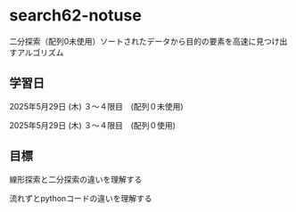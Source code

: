 # search62-notuse
二分探索（配列0未使用）ソートされたデータから目的の要素を高速に見つけ出すアルゴリズム

## 学習日
2025年5月29日 (木) ３～４限目　(配列０未使用)

2025年5月29日 (木) ３～４限目　(配列０使用)

## 目標
線形探索と二分探索の違いを理解する

流れずとpythonコードの違いを理解する
